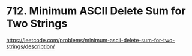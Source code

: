 # 712. Minimum ASCII Delete Sum for Two Strings

https://leetcode.com/problems/minimum-ascii-delete-sum-for-two-strings/description/